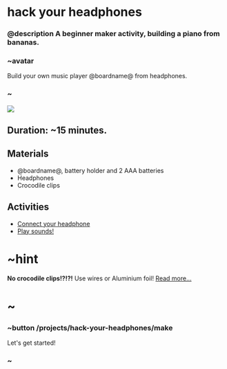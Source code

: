 # hack your headphones 

### @description A beginner maker activity, building a piano from bananas.

### ~avatar

Build your own music player @boardname@ from headphones.

### ~

![](/static/mb/lessons/hack-your-headphones-0.png)


## Duration: ~15 minutes.

## Materials

* @boardname@, battery holder and 2 AAA batteries
* Headphones
* Crocodile clips

## Activities

* [Connect your headphone](/projects/hack-your-headphones/make)
* [Play sounds!]()

# ~hint

**No crocodile clips!?!?!** Use wires or Aluminium foil! [Read more...](/device/foil-circuits)

# ~

### ~button /projects/hack-your-headphones/make

Let's get started!

### ~
